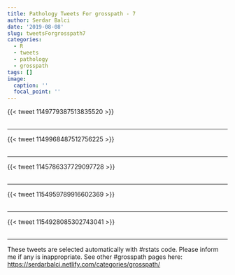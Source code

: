 ```yaml
---
title: Pathology Tweets For grosspath - 7
author: Serdar Balci
date: '2019-08-08'
slug: tweetsForgrosspath7
categories:
  - R
  - tweets
  - pathology
  - grosspath
tags: []
image:
  caption: ''
  focal_point: ''
---
```



{{< tweet 1149779387513835520 >}}
<br>
<br>
<hr>
{{< tweet 1149968487512756225 >}}
<br>
<br>
<hr>
{{< tweet 1145786337729097728 >}}
<br>
<br>
<hr>
{{< tweet 1154959789916602369 >}}
<br>
<br>
<hr>
{{< tweet 1154928085302743041 >}}
<br>
<br>
<hr>


These tweets are selected automatically with #rstats code. Please inform me if any is inappropriate.
See other #grosspath pages here: https://serdarbalci.netlify.com/categories/grosspath/
